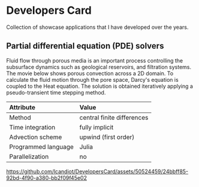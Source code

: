 # Developers Card
Collection of showcase applications that I have developed over the years. 

## Partial differential equation (PDE) solvers
Fluid flow through porous media is an important process controlling the subsurface dynamics such as geological reservoirs, and filtration systems. The movie below shows porous convection across a 2D domain. To calculate the fluid motion through the pore space, Darcy's equation is coupled to the Heat equation. The solution is obtained iteratively applying a pseudo-transient time stepping method.

| Attribute           | Value                      |
| :------------------ | :------------------------- |
| Method              | central finite differences |
| Time integration    | fully implicit             |
| Advection scheme    | upwind (first order)       |
| Programmed language | Julia                      |
| Parallelization     | no                         |


https://github.com/lcandiot/DevelopersCard/assets/50524459/24bbff85-92bd-4f90-a380-bb2f09f45e02

